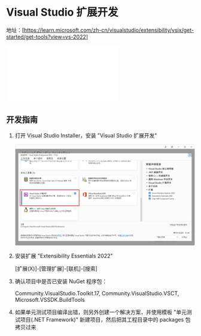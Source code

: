 # Visual Studio 扩展开发

  地址：[https://learn.microsoft.com/zh-cn/visualstudio/extensibility/vsix/get-started/get-tools?view=vs-2022]

  ![文档](doc/visualstudio-extensibility-vsix-vs-2022.pdf)

## 开发指南 ##

1. 打开 Visual Studio Installer，安装 "Visual Studio 扩展开发"

   ![如图所示](doc/1.jpg)

2. 安装扩展 "Extensibility Essentials 2022"
   
   [扩展(X)]-[管理扩展]-[联机]-[搜索]

3. 确认项目中是否已安装 NuGet 程序包：

   Community.VisualStudio.Toolkit.17, Community.VisualStudio.VSCT, Microsoft.VSSDK.BuildTools

4. 如果单元测试项目编译出错，则另外创建一个解决方案，并使用模板 "单元测试项目(.NET Framework)" 新建项目，然后把其工程目录中的 packages 包拷贝过来